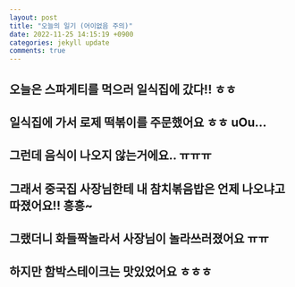 ```yaml
---
layout: post
title: "오늘의 일기 (어이없음 주의)"
date: 2022-11-25 14:15:19 +0900
categories: jekyll update
comments: true
---
```


## 오늘은 스파게티를 먹으러 일식집에 갔다!! ㅎㅎ

## 일식집에 가서 로제 떡볶이를 주문했어요 ㅎㅎ uOu...

## 그런데 음식이 나오지 않는거에요.. ㅠㅠㅠ

## 그래서 중국집 사장님한테 내 참치볶음밥은 언제 나오냐고 따졌어요!! 흥흥~

## 그랬더니 화들짝놀라서 사장님이 놀라쓰러졌어요 ㅠㅠ 

## 하지만 함박스테이크는 맛있었어요 ㅎㅎㅎ